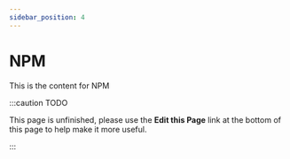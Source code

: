 ```yaml
---
sidebar_position: 4
---
```

NPM
=======================
This is the content for NPM

:::caution TODO

This page is unfinished, please use the **Edit this Page** link at the bottom of this page to help make it more useful.

:::
